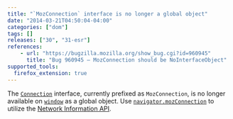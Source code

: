 ```yaml
---
title: "`MozConnection` interface is no longer a global object"
date: "2014-03-21T04:50:04-04:00"
categories: ["dom"]
tags: []
releases: ["30", "31-esr"]
references:
    - url: "https://bugzilla.mozilla.org/show_bug.cgi?id=960945"
      title: "Bug 960945 – MozConnection should be NoInterfaceObject"
supported_tools:
  firefox_extension: true
---
```

The [`Connection`](https://developer.mozilla.org/docs/Web/API/Connection) interface, currently prefixed as `MozConnection`, is no longer available on [`window`](https://developer.mozilla.org/docs/Web/API/window) as a global object. Use [`navigator.mozConnection`](https://developer.mozilla.org/docs/Web/API/navigator.mozConnection) to utilize the [Network Information API](https://developer.mozilla.org/docs/Web/API/Network_Information_API).
